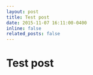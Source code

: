 ```yaml
---
layout: post
title: Test post
date: 2015-11-07 16:11:00-0400
inline: false
related_posts: false
---
```


# Test post
